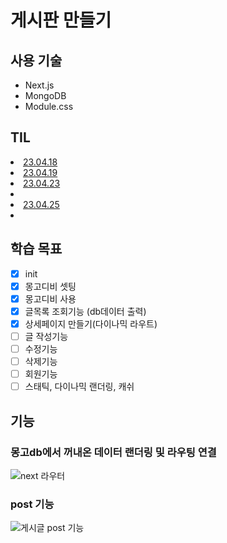 # 게시판 만들기
## 사용 기술

- Next.js
- MongoDB
- Module.css

## TIL
<li><a href="https://github.com/rowooncoding/my-notice/wiki/23.04.18">23.04.18</a></li>
<li><a href="https://github.com/rowooncoding/my-notice/wiki/23-04-19">23.04.19</a></li>
<li><a href="https://github.com/rowooncoding/my-notice/wiki/23.04.23">23.04.23</a><li>
<li><a href="">23.04.25</a><li>

## 학습 목표

- [x]  init
- [x]  몽고디비 셋팅
- [x]  몽고디비 사용
- [x]  글목록 조회기능 (db데이터 출력)
- [x]  상세페이지 만들기(다이나믹 라우트)
- [ ]  글 작성기능
- [ ]  수정기능
- [ ]  삭제기능
- [ ]  회원기능
- [ ]  스태틱, 다이나믹 랜더링, 캐쉬

## 기능
### 몽고db에서 꺼내온 데이터 랜더링 및 라우팅 연결
![next 라우터](https://user-images.githubusercontent.com/114975279/232765673-72983942-00d5-460e-ab92-19642733309f.gif)
### post 기능
![게시글 post 기능](https://user-images.githubusercontent.com/114975279/233938244-93a47e25-bad4-4ba2-9641-618c77a199ab.gif)
